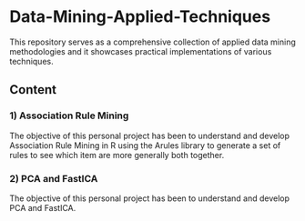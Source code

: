 # Data-Mining-Applied-Techniques
This repository serves as a comprehensive collection of applied data mining methodologies and it showcases practical implementations of various techniques.

## Content

### 1) Association Rule Mining
The objective of this personal project has been to understand and develop Association Rule Mining in R using the Arules library to generate a set of rules to see which item are more generally both together. 

### 2) PCA and FastICA
The objective of this personal project has been to understand and develop PCA and FastICA.
